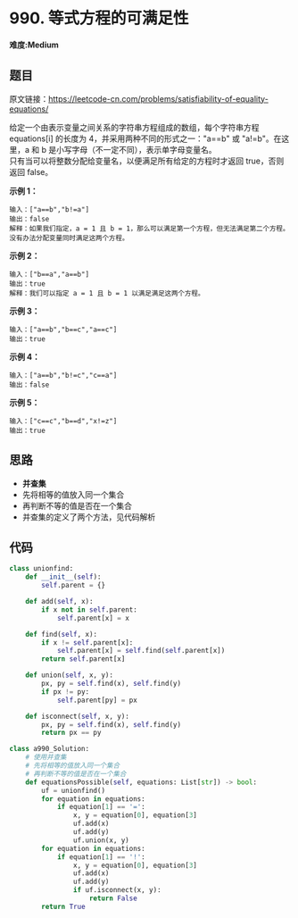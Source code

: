 # 990. 等式方程的可满足性
**难度:Medium**
## 题目
原文链接：https://leetcode-cn.com/problems/satisfiability-of-equality-equations/

给定一个由表示变量之间关系的字符串方程组成的数组，每个字符串方程 equations[i] 的长度为 4，并采用两种不同的形式之一："a==b" 或 "a!=b"。在这里，a 和 b 是小写字母（不一定不同），表示单字母变量名。  
只有当可以将整数分配给变量名，以便满足所有给定的方程时才返回 true，否则返回 false。 

**示例 1：**
```
输入：["a==b","b!=a"]
输出：false
解释：如果我们指定，a = 1 且 b = 1，那么可以满足第一个方程，但无法满足第二个方程。没有办法分配变量同时满足这两个方程。
```
**示例 2：**
```
输入：["b==a","a==b"]
输出：true
解释：我们可以指定 a = 1 且 b = 1 以满足满足这两个方程。
```
**示例 3：**
```
输入：["a==b","b==c","a==c"]
输出：true
```
**示例 4：**
```
输入：["a==b","b!=c","c==a"]
输出：false
```
**示例 5：**
```
输入：["c==c","b==d","x!=z"]
输出：true
```
## 思路
* **并查集**
* 先将相等的值放入同一个集合
* 再判断不等的值是否在一个集合
* 并查集的定义了两个方法，见代码解析
## 代码
```python
class unionfind:
    def __init__(self):
        self.parent = {}

    def add(self, x):
        if x not in self.parent:
            self.parent[x] = x

    def find(self, x):
        if x != self.parent[x]:
            self.parent[x] = self.find(self.parent[x])
        return self.parent[x]

    def union(self, x, y):
        px, py = self.find(x), self.find(y)
        if px != py:
            self.parent[py] = px

    def isconnect(self, x, y):
        px, py = self.find(x), self.find(y)
        return px == py

class a990_Solution:
    # 使用并查集
    # 先将相等的值放入同一个集合
    # 再判断不等的值是否在一个集合
    def equationsPossible(self, equations: List[str]) -> bool:
        uf = unionfind()
        for equation in equations:
            if equation[1] == '=':
                x, y = equation[0], equation[3]
                uf.add(x)
                uf.add(y)
                uf.union(x, y)
        for equation in equations:
            if equation[1] == '!':
                x, y = equation[0], equation[3]
                uf.add(x)
                uf.add(y)
                if uf.isconnect(x, y):
                    return False
        return True
```
